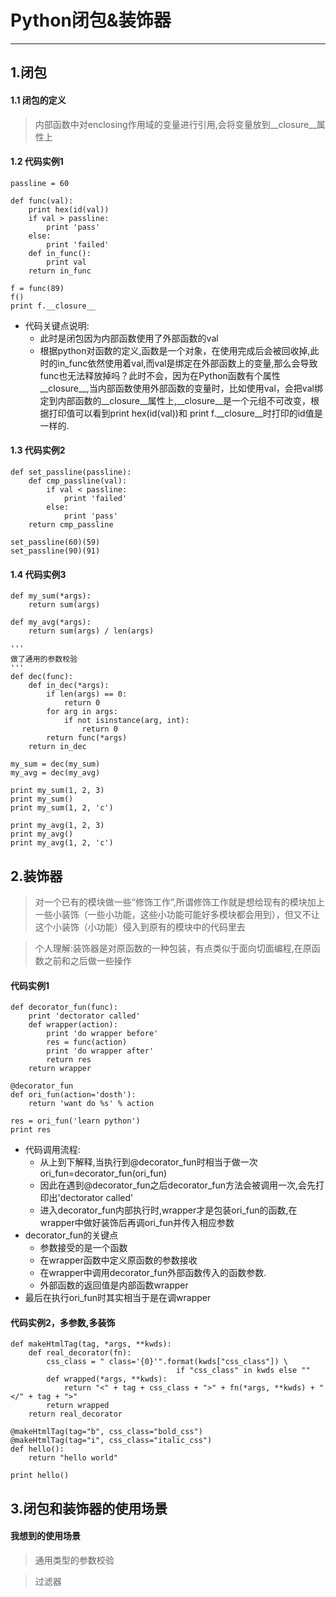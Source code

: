 # Python闭包&装饰器

---

## 1.闭包
#### 1.1 闭包的定义
> 内部函数中对enclosing作用域的变量进行引用,会将变量放到__closure__属性上

#### 1.2 代码实例1
	passline = 60
	
	def func(val):
	    print hex(id(val))
	    if val > passline:
	        print 'pass'
	    else:
	        print 'failed'
	    def in_func():
	        print val
	    return in_func
	
	f = func(89)
	f()
	print f.__closure__

* 代码关键点说明:
	* 此时是闭包因为内部函数使用了外部函数的val
	* 根据python对函数的定义,函数是一个对象，在使用完成后会被回收掉,此时的in_func依然使用着val,而val是绑定在外部函数上的变量,那么会导致func也无法释放掉吗？此时不会，因为在Python函数有个属性__closure__,当内部函数使用外部函数的变量时，比如使用val，会把val绑定到内部函数的__closure__属性上,__closure__是一个元组不可改变，根据打印值可以看到print hex(id(val))和 print f.__closure__时打印的id值是一样的.

#### 1.3 代码实例2
	def set_passline(passline):
	    def cmp_passline(val):
	        if val < passline:
	            print 'failed'
	        else:
	            print 'pass'
	    return cmp_passline
	
	set_passline(60)(59)
	set_passline(90)(91)

#### 1.4 代码实例3
	def my_sum(*args):
	    return sum(args)
	    
	def my_avg(*args):
	    return sum(args) / len(args)
	
	'''
	做了通用的参数校验
	'''
	def dec(func):
	    def in_dec(*args):
	        if len(args) == 0:
	            return 0
	        for arg in args:
	            if not isinstance(arg, int):
	                return 0
	        return func(*args)
	    return in_dec
	
	my_sum = dec(my_sum)
	my_avg = dec(my_avg)
	
	print my_sum(1, 2, 3)
	print my_sum()
	print my_sum(1, 2, 'c')
	
	print my_avg(1, 2, 3)
	print my_avg()
	print my_avg(1, 2, 'c')

## 2.装饰器
> 对一个已有的模块做一些“修饰工作”,所谓修饰工作就是想给现有的模块加上一些小装饰（一些小功能，这些小功能可能好多模块都会用到），但又不让这个小装饰（小功能）侵入到原有的模块中的代码里去

> 个人理解:装饰器是对原函数的一种包装，有点类似于面向切面编程,在原函数之前和之后做一些操作

#### 代码实例1
	def decorator_fun(func):
	    print 'dectorator called'
	    def wrapper(action):
	        print 'do wrapper before'
	        res = func(action)
	        print 'do wrapper after'
	        return res
	    return wrapper
	
	@decorator_fun
	def ori_fun(action='dosth'):
	    return 'want do %s' % action
	
	res = ori_fun('learn python')
	print res

* 代码调用流程:
	* 从上到下解释,当执行到@decorator_fun时相当于做一次ori_fun=decorator_fun(ori_fun)
	* 因此在遇到@decorator_fun之后decorator_fun方法会被调用一次,会先打印出'dectorator called'
	* 进入decorator_fun内部执行时,wrapper才是包装ori_fun的函数,在wrapper中做好装饰后再调ori_fun并传入相应参数
* decorator_fun的关键点
	* 参数接受的是一个函数
	* 在wrapper函数中定义原函数的参数接收
	* 在wrapper中调用decorator_fun外部函数传入的函数参数.
	* 外部函数的返回值是内部函数wrapper
* 最后在执行ori_fun时其实相当于是在调wrapper

#### 代码实例2，多参数,多装饰
	def makeHtmlTag(tag, *args, **kwds):
	    def real_decorator(fn):
	        css_class = " class='{0}'".format(kwds["css_class"]) \
	                                     if "css_class" in kwds else ""
	        def wrapped(*args, **kwds):
	            return "<" + tag + css_class + ">" + fn(*args, **kwds) + "</" + tag + ">"
	        return wrapped
	    return real_decorator
	 
	@makeHtmlTag(tag="b", css_class="bold_css")
	@makeHtmlTag(tag="i", css_class="italic_css")
	def hello():
	    return "hello world"
	 
	print hello()

## 3.闭包和装饰器的使用场景
#### 我想到的使用场景
> 通用类型的参数校验

> 过滤器